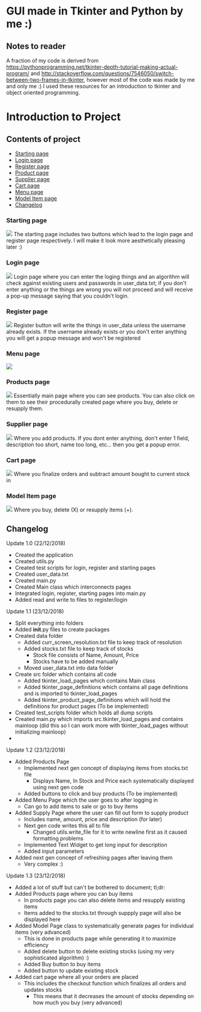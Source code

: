 <h1> GUI made in Tkinter and Python by me :) </h1>

<h2> Notes to reader </h2>

A fraction of my code is derived from https://pythonprogramming.net/tkinter-depth-tutorial-making-actual-program/ and http://stackoverflow.com/questions/7546050/switch-between-two-frames-in-tkinter, however most of the code was made by me and only me :)
I used these resources for an introduction to tkinter and object oriented programming. 

<h1> Introduction to Project </h1>

<h2> Contents of project </h2>
<ul>
  <a href="#Starting page"><li>Starting page</li></a>
  <a href="#Login page"><li>Login page</li></a>
  <a href="#Register page"><li>Register page</li></a>
  <a href="#Product page"><li>Product page</li></a>
  <a href="#Supplier page"><li>Supplier page</li></a>
  <a href="#Cart page"><li>Cart page</li></a>
  <a href="#Menu page"><li>Menu page</li></a>
  <a href="#Model Item page"><li>Model Item page</li></a>
  <a href="#changelog"><li>Changelog</li></a>
</ul>

<h3 id="#Starting page"> Starting page </h3>
<img src="https://github.com/hoodlie/tkinter-GUI/blob/master/screenshots/starting_page.PNG">
The starting page includes two buttons which lead to the login page and register page respectively.
I will make it look more aesthetically pleasing later :)

<h3 id="#Login Page"> Login page </h3>
<img src="https://github.com/hoodlie/tkinter-GUI/blob/master/screenshots/login_page.PNG">
Login page where you can enter the loging things and an algorithm will check against existing users and passwords
in user_data.txt; if you don't enter anything or the things are wrong you will not proceed and will receive a pop-up
message saying that you couldn't login.

<h3 id="#Register Page"> Register page </h3>
<img src="https://github.com/hoodlie/tkinter-GUI/blob/master/screenshots/register_page.PNG">
Register button will write the things in user_data unless the username already exists. If the username already exists
or you don't enter anything you will get a popup message and won't be registered

<h3 id="#Menu Page"> Menu page </h3>
<img src="https://github.com/hoodlie/tkinter-GUI/blob/master/screenshots/menu_page.PNG">

<h3 id="#Product Page"> Products page </h3>
<img src="https://github.com/hoodlie/tkinter-GUI/blob/master/screenshots/products_page.PNG">
Essentially main page where you can see products. You can also click on them to see their procedurally created page where you buy, delete or resupply them. 

<h3 id="#Supplier Page"> Supplier page </h3>
<img src="https://github.com/hoodlie/tkinter-GUI/blob/master/screenshots/supply_page.PNG">
Where you add products. If you dont enter anything, don't enter 1 field, description too short, name too long, etc... then you get a popup error.

<h3 id="#Cart Page"> Cart page </h3>
<img src="https://github.com/hoodlie/tkinter-GUI/blob/master/screenshots/cart_page.PNG">
Where you finalize orders and subtract amount bought to current stock in

<h3 id="#Model Item Page"> Model Item page </h3>
<img src="https://github.com/hoodlie/tkinter-GUI/blob/master/screenshots/mode_page.PNG">
Where you buy, delete (X) or resupply items (+).

<h2 id="#changelog"> Changelog </h2>

Update 1.0 (22/12/2018)

- Created the application
- Created utils.py
- Created test scripts for login, register and starting pages
- Created user_data.txt
- Created main.py
- Created Main class which interconnects pages
- Integrated login, register, starting pages into main.py
- Added read and write to files to register/login

Update 1.1 (23/12/2018)

- Split everything into folders
- Added __init__.py files to create packages
- Created data folder
    - Added curr_screen_resolution.txt file to keep track of resolution
    - Added stocks.txt file to keep track of stocks
        - Stock file consists of Name, Amount, Price
        - Stocks have to be added manually
    - Moved user_data.txt into data folder
- Create src folder which contains all code
    - Added tkinter_load_pages which contains Main class
    - Added tkinter_page_definitions which contains all page definitions
    and is imported to tkinter_load_pages
    - Added tkinter_product_page_definitions which will hold the definitions
    for product pages (To be implemented)
- Created test_scripts folder which holds all dump scripts
- Created main.py which imports src.tkinter_load_pages and contains mainloop
(did this so I can work more with tkinter_load_pages without initializing mainloop)
-
Update 1.2 (23/12/2018)

- Added Products Page
    - Implemented next gen concept of displaying items from stocks.txt file
        - Displays Name, In Stock and Price each systematically displayed using
        next gen code
    - Added buttons to click and buy products (To be implemented)
- Added Menu Page which the user goes to after logging in
    - Can go to add items to sale or go to buy items
- Added Supply Page where the user can fill out form to supply product
    - Includes name, amount, price and description (for later)
    - Next gen code writes this all to file
        - Changed utils.write_file for it to write newline first as it caused
        formatting problems
    - Implemented Text Widget to get long input for description
    - Added input parameters
- Added next gen concept of refreshing pages after leaving them
    - Very complex :)

Update 1.3 (23/12/2018)

- Added a lot of stuff but can't be bothered to document; tl;dr:
- Added Products page where you can buy items
    - In products page you can also delete items and resupply existing items
    - Items added to the stocks.txt through suppply page will also be displayed here
- Added Model Page class to systematically generate pages for individual items (very advanced)
    - This is done in products page while generating it to maximize efficiency
    - Added delete button to delete existing stocks (using my very sophisticated algorithm) :)
    - Added Buy button to buy items 
    - Added button to update existing stock
- Added cart page where all your orders are placed
    - This includes the checkout function which finalizes all orders and updates stocks
        - This means that it decreases the amount of stocks depending on
        how much you buy (very advanced)





